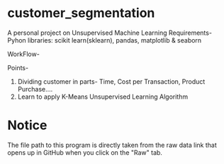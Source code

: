 # customer_segmentation
A personal project on Unsupervised Machine Learning
Requirements- Pyhon libraries:  scikit learn(sklearn), pandas, matplotlib & seaborn


WorkFlow- 

Points-
1. Dividing customer in parts- Time, Cost per Transaction, Product Purchase....
2. Learn to apply K-Means Unsupervised Learning Algorithm



# **Notice**
The file path to this program is directly taken from the raw data link that opens up in GitHub when you click on the "Raw" tab. 
